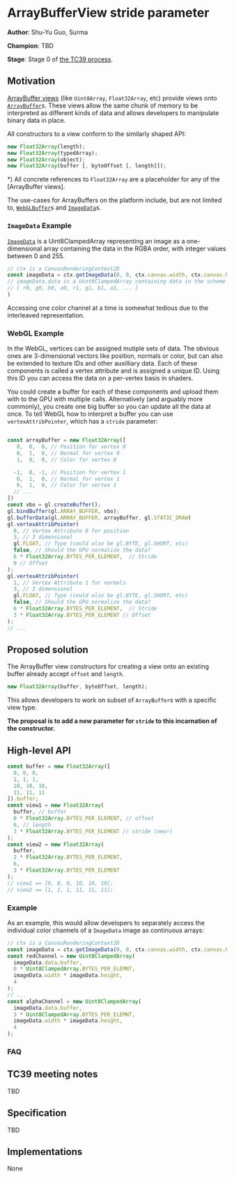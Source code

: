 # ArrayBufferView stride parameter

**Author**: Shu-Yu Guo, Surma

**Champion**: TBD

**Stage**: Stage 0 of [the TC39 process](https://tc39.github.io/process-document/).

## Motivation

[ArrayBuffer views][TypedArray] (like `Uint8Array`, `Float32Array`, etc) provide views onto [`ArrayBuffer`][ArrayBuffer]s. These views allow the same chunk of memory to be interpreted as different kinds of data and allows developers to manipulate binary data in place.

All constructors to a view conform to the similarly shaped API:

```js
new Float32Array(length);
new Float32Array(typedArray);
new Float32Array(object);
new Float32Array(buffer [, byteOffset [, length]]);
```

*) All concrete references to `Float32Array` are a placeholder for any of the [ArrayBuffer views].

The use-cases for ArrayBuffers on the platform include, but are not limited to, [`WebGLBuffer`][WebGLBuffer]s and [`ImageData`][ImageData]s. 

### `ImageData` Example

[`ImageData`][ImageData] is a Uint8ClampedArray representing an image as a one-dimensional array containing the data in the RGBA order, with integer values between 0 and 255. 

```js
// ctx is a CanvasRenderingContext2D
const imageData = ctx.getImageData(0, 0, ctx.canvas.width, ctx.canvas.height);
// imageData.data is a Uint8ClampedArray containing data in the scheme
// [ r0, g0, b0, a0, r1, g1, b1, a1, ... ]
)
```

Accessing one color channel at a time is somewhat tedious due to the interleaved representation.

### WebGL Example

In the WebGL, vertices can be assigned mutiple sets of data. The obvious ones are 3-dimensional vectors like position, normals or color, but can also be extended to texture IDs and other auxilliary data. Each of these components is called a vertex attribute and is assigned a unique ID. Using this ID you can access the data on a per-vertex basis in shaders.

You could create a buffer for each of these components and upload them with to the GPU with multiple calls. Alternatively (and arguably more commonly), you create one big buffer so you can update all the data at once. To tell WebGL how to interpret a buffer you can use `vertexAttribPointer`, which has a `stride` parameter:

```js

const arrayBuffer = new Float32Array([
   0,  0,  0, // Position for vertex 0
   0,  1,  0, // Normal for vertex 0
   1,  0,  0, // Color for vertex 0

  -1,  0, -1, // Position for vertex 1
   0,  1,  0, // Normal for vertex 1
   0,  1,  0, // Color for vertex 1
  // ...
])
const vbo = gl.createBuffer();
gl.bindBuffer(gl.ARRAY_BUFFER, vbo);
gl.bufferData(gl.ARRAY_BUFFER, arrayBuffer, gl.STATIC_DRAW)
gl.vertexAttribPointer(
  0, // Vertex Attribute 0 for position
  3, // 3 dimensional
  gl.FLOAT, // Type (could also be gl.BYTE, gl.SHORT, etc) 
  false, // Should the GPU normalize the data? 
  6 * Float32Array.BYTES_PER_ELEMENT,  // Stride
  0 // Offset
);
gl.vertexAttribPointer(
  1, // Vertex Attribute 1 for normals
  3, // 3 dimensional
  gl.FLOAT, // Type (could also be gl.BYTE, gl.SHORT, etc) 
  false, // Should the GPU normalize the data? 
  6 * Float32Array.BYTES_PER_ELEMENT,  // Stride
  3 * Float32Array.BYTES_PER_ELEMENT // Offset
);
// ...
```

## Proposed solution

The ArrayBuffer view constructors for creating a view onto an existing buffer already accept `offset` and `length`.

```js
new Float32Array(buffer, byteOffset, length);
```

This allows developers to work on subset of `ArrayBuffer`s with a specific view type. 

**The proposal is to add a new parameter for `stride` to this incarnation of the constructor.**

## High-level API

```js
const buffer = new Float32Array([
  0, 0, 0,
  1, 1, 1,
  10, 10, 10,
  11, 11, 11
]).buffer;
const view1 = new Float32Array(
  buffer, // buffer
  0 * Float32Array.BYTES_PER_ELEMENT, // offset
  6, // length
  3 * Float32Array.BYTES_PER_ELEMENT // stride (new!)
);
const view2 = new Float32Array(
  buffer, 
  2 * Float32Array.BYTES_PER_ELEMENT, 
  6, 
  3 * Float32Array.BYTES_PER_ELEMENT
);
// view1 == [0, 0, 0, 10, 10, 10];
// view2 == [1, 1, 1, 11, 11, 11];
```

### Example

As an example, this would allow developers to separately access the individual color channels of a `ImageData` image as continuous arrays:

```js
// ctx is a CanvasRenderingContext2D
const imageData = ctx.getImageData(0, 0, ctx.canvas.width, ctx.canvas.height);
const redChannel = new Uint8ClampedArray(
  imageData.data.buffer,
  0 * Uint8ClampedArray.BYTES_PER_ELEMNT,
  imageData.width * imageData.height,
  4
);
// ...
const alphaChannel = new Uint8ClampedArray(
  imageData.data.buffer,
  3 * Uint8ClampedArray.BYTES_PER_ELEMNT,
  imageData.width * imageData.height,
  4
);
```

### FAQ

## TC39 meeting notes

TBD

## Specification

TBD

## Implementations

None

[ImageData]: https://developer.mozilla.org/en-US/docs/Web/API/ImageData
[vertexAttribPointer]: https://developer.mozilla.org/en-US/docs/Web/API/WebGLRenderingContext/vertexAttribPointer
[WebGLBuffer]: https://developer.mozilla.org/en-US/docs/Web/API/WebGLBuffer
[ArrayBuffer]: https://developer.mozilla.org/en-US/docs/Web/JavaScript/Reference/Global_Objects/ArrayBuffer
[TypedArray]: https://developer.mozilla.org/en-US/docs/Web/JavaScript/Reference/Global_Objects/TypedArray